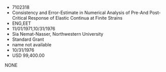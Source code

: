 * 7102318
* Consistency and Error-Estimate in Numerical Analysis of Pre-And Post-Critical Response of Elastic Continua at Finite    Strains
* ENG,EET
* 11/01/1971,10/31/1976
* Sia Nemat-Nasser, Northwestern University
* Standard Grant
*   name not available
* 10/31/1976
* USD 99,400.00

NONE